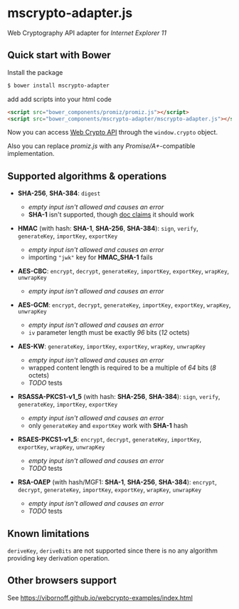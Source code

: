 mscrypto-adapter.js
===================

Web Cryptography API adapter for _Internet Explorer 11_

Quick start with Bower
----------------------

Install the package

```sh
$ bower install mscrypto-adapter
```

add add scripts into your html code

```html
<script src="bower_components/promiz/promiz.js"></script>
<script src="bower_components/mscrypto-adapter/mscrypto-adapter.js"></script>
```

Now you can access [Web Crypto API](www.w3.org/TR/WebCryptoAPI/) through the `window.crypto` object.

Also you can replace _promiz.js_ with any _Promise/A+_-compatible implementation.

Supported algorithms & operations
---------------------------------

* **SHA-256**, **SHA-384**: `digest`
  * _empty input isn't allowed and causes an error_
  * **SHA-1** isn't supported, though [doc claims](https://msdn.microsoft.com/en-us/library/dn302338(v=vs.85).aspx) it should work

* **HMAC** (with hash: **SHA-1**, **SHA-256**, **SHA-384**): `sign`, `verify`, `generateKey`, `importKey`, `exportKey`
  * _empty input isn't allowed and causes an error_
  * importing `"jwk"` key for **HMAC\_SHA-1** fails

* **AES-CBC**: `encrypt`, `decrypt`, `generateKey`, `importKey`, `exportKey`, `wrapKey`, `unwrapKey`
  * _empty input isn't allowed and causes an error_

* **AES-GCM**: `encrypt`, `decrypt`, `generateKey`, `importKey`, `exportKey`, `wrapKey`, `unwrapKey`
  * _empty input isn't allowed and causes an error_
  * `iv` parameter length must be exactly _96_ bits (_12_ octets)

* **AES-KW**: `generateKey`, `importKey`, `exportKey`, `wrapKey`, `unwrapKey`
  * _empty input isn't allowed and causes an error_
  * wrapped content length is required to be a multiple of _64_ bits (_8_ octets)
  * _TODO_ tests

* **RSASSA-PKCS1-v1\_5** (with hash: **SHA-256**, **SHA-384**): `sign`, `verify`, `generateKey`, `importKey`, `exportKey`
  * _empty input isn't allowed and causes an error_
  * only `generateKey` and `exportKey` work with **SHA-1** hash

* **RSAES-PKCS1-v1\_5**: `encrypt`, `decrypt`, `generateKey`, `importKey`, `exportKey`, `wrapKey`, `unwrapKey`
  * _empty input isn't allowed and causes an error_
  * _TODO_ tests

* **RSA-OAEP** (with hash/MGF1: **SHA-1**, **SHA-256**, **SHA-384**): `encrypt`, `decrypt`, `generateKey`, `importKey`, `exportKey`, `wrapKey`, `unwrapKey`
  * _empty input isn't allowed and causes an error_
  * _TODO_ tests

Known limitations
-----------------

`deriveKey`, `deriveBits` are not supported since there is no any algorithm providing key derivation operation.

Other browsers support
----------------------

See https://vibornoff.github.io/webcrypto-examples/index.html
